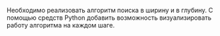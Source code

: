 Необходимо реализовать алгоритм поиска в ширину и в глубину. С помощью средств Python добавить возможность визуализировать работу алгоритма на каждом шаге.
